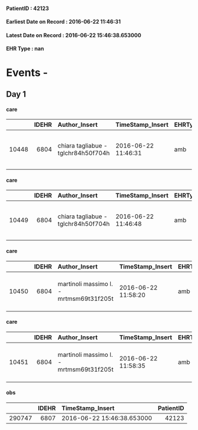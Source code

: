 
#### PatientID : 42123
#### Earliest Date on Record : 2016-06-22 11:46:31
#### Latest Date on Record : 2016-06-22 15:46:38.653000
#### EHR Type : nan

# Events - 

## Day 1

#### care
|       |   IDEHR | Author_Insert                       | TimeStamp_Insert    | EHRType   |   PatientID |   IDGESTIONE_AUSILI |   opt_annulla_consegna | ds_note_x                       | dt_Ric_consegna     | opt_ausilio                                     |
|------:|--------:|:------------------------------------|:--------------------|:----------|------------:|--------------------:|-----------------------:|:--------------------------------|:--------------------|:------------------------------------------------|
| 10448 |    6804 | chiara tagliabue - tglchr84h50f704h | 2016-06-22 11:46:31 | amb       |       42123 |               10344 |                      0 | delivered within venerd√¨ 24/06 | 2016-06-22 00:00:00 | electronic articulated bed with side rails # 14 |

#### care
|       |   IDEHR | Author_Insert                       | TimeStamp_Insert    | EHRType   |   PatientID |   IDGESTIONE_AUSILI |   opt_annulla_consegna | ds_note_x                       | dt_Ric_consegna     | opt_ausilio                             |
|------:|--------:|:------------------------------------|:--------------------|:----------|------------:|--------------------:|-----------------------:|:--------------------------------|:--------------------|:----------------------------------------|
| 10449 |    6804 | chiara tagliabue - tglchr84h50f704h | 2016-06-22 11:46:48 | amb       |       42123 |               10345 |                      0 | delivered within venerd√¨ 24/06 | 2016-06-22 00:00:00 | antid air mattress with compressor # 16 |

#### care
|       |   IDEHR | Author_Insert                           | TimeStamp_Insert    | EHRType   |   PatientID |   IDGESTIONE_AUSILI |   ds_ncons |   opt_annulla_consegna | ds_note_x                       | dt_Ric_consegna     | dt_ric_cons_forn    | opt_ausilio                             |
|------:|--------:|:----------------------------------------|:--------------------|:----------|------------:|--------------------:|-----------:|-----------------------:|:--------------------------------|:--------------------|:--------------------|:----------------------------------------|
| 10450 |    6804 | martinoli massimo l. - mrtmsm69t31f205t | 2016-06-22 11:58:20 | amb       |       42123 |               10346 |      28095 |                      0 | delivered within venerd√¨ 24/06 | 2016-06-22 00:00:00 | 2016-06-22 00:00:00 | antid air mattress with compressor # 16 |

#### care
|       |   IDEHR | Author_Insert                           | TimeStamp_Insert    | EHRType   |   PatientID |   IDGESTIONE_AUSILI |   ds_ncons |   opt_annulla_consegna | ds_note_x                       | dt_Ric_consegna     | dt_ric_cons_forn    | opt_ausilio                                     |
|------:|--------:|:----------------------------------------|:--------------------|:----------|------------:|--------------------:|-----------:|-----------------------:|:--------------------------------|:--------------------|:--------------------|:------------------------------------------------|
| 10451 |    6804 | martinoli massimo l. - mrtmsm69t31f205t | 2016-06-22 11:58:35 | amb       |       42123 |               10347 |      28095 |                      0 | delivered within venerd√¨ 24/06 | 2016-06-22 00:00:00 | 2016-06-22 00:00:00 | electronic articulated bed with side rails # 14 |

#### obs
|        |   IDEHR | TimeStamp_Insert           |   PatientID |
|-------:|--------:|:---------------------------|------------:|
| 290747 |    6807 | 2016-06-22 15:46:38.653000 |       42123 |


